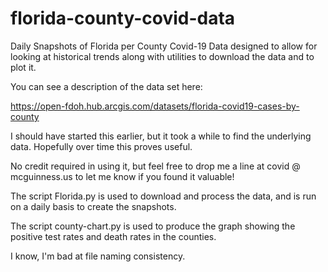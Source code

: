 # florida-county-covid-data
Daily Snapshots of Florida per County Covid-19 Data designed to allow for looking at historical trends along with utilities to download the data and to plot it.

You can see a description of the data set here:

https://open-fdoh.hub.arcgis.com/datasets/florida-covid19-cases-by-county

I should have started this earlier, but it took a while to find the underlying data.  Hopefully over time this proves useful.

No credit required in using it, but feel free to drop me a line at covid @ mcguinness.us to let me know if you found it valuable!

The script Florida.py is used to download and process the data, and is run on a daily basis to create the snapshots.

The script county-chart.py is used to produce the graph showing the positive test rates and death rates in the counties.

I know, I'm bad at file naming consistency.

